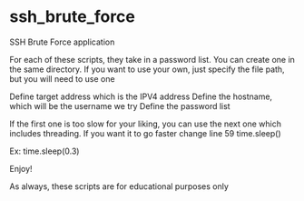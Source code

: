 # ssh_brute_force
SSH Brute Force application

For each of these scripts, they take in a password list.  You can create one in the same directory.
If you want to use your own, just specify the file path, but you will need to use one

Define target address which is the IPV4 address
Define the hostname, which will be the username we try
Define the password list

If the first one is too slow for your liking, you can use the next one which includes threading.
If you want it to go faster change line 59
time.sleep(<INSERT FASTER TIME HERE>)

Ex: time.sleep(0.3) 

Enjoy!

As always, these scripts are for educational purposes only
